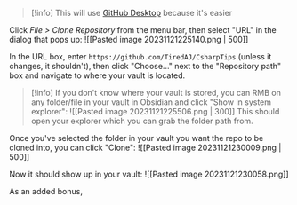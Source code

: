 > [!info] This will use [GitHub Desktop](https://desktop.github.com/) because it's easier

Click *File > Clone Repository* from the menu bar, then select "URL" in the dialog that pops up:
![[Pasted image 20231121225140.png | 500]]

In the URL box, enter `https://github.com/TiredAJ/CsharpTips` (unless it changes, it shouldn't), then click "Choose..." next to the "Repository path" box and navigate to where your vault is located. 

> [!info]
If you don't know where your vault is stored, you can RMB on any folder/file in your vault in Obsidian and click "Show in system explorer":
> ![[Pasted image 20231121225506.png | 300]]
> This should open your explorer which you can grab the folder path from.

Once you've selected the folder in your vault you want the repo to be cloned into, you can click "Clone":
![[Pasted image 20231121230009.png | 500]]

Now it should show up in your vault:
![[Pasted image 20231121230058.png]]

As an added bonus, 